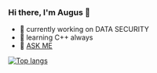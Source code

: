 ### Hi there, I'm Augus 👋


<!--
### REACH ME
<ul>
  <li><img height="20" src="./src/01_qq_logo-1-300x144.png" alt="QQ"/> <img height="20" src="./src/loading.gif" alt="loading..."/></li>
  <li><img height="20" src="./src/icon64_wx_logo.png" alt="WeChat"/> <img height="20" src="./src/loading.gif" alt="loading..."/></li>
  <li> <img height="20" src="src/genshinImpact/feng.png"/><img height="20" src="src/genshinImpact/yan.png"/><img height="20" src="src/genshinImpact/lei.png"/><img height="20" src="src/genshinImpact/cao.png"/><img height="20" src="src/genshinImpact/shui.png"/><img height="20" src="src/genshinImpact/huo.png"/><img height="20" src="src/genshinImpact/bing.png"/><img height="20" src="./src/loading.gif" alt="loading..."/></li>
</ul>
-->


- 🔭 currently working on DATA SECURITY
- 🌱 learning C++ always
- 💬 <a href="https://github.com/DrAugus/DrAugus/issues" title="anything that you want to know">ASK ME</a>

[![Top langs](https://github-readme-stats.vercel.app/api/top-langs/?username=DrAugus&langs_count=10&layout=compact)](https://github.com/draugus)
<!--&exclude_repo=DrAugus.github.io,DrAugus&theme=nord-->

<!--
<p><img src="https://github-readme-stats.vercel.app/api?username=draugus&amp;show_icons=true" alt="GitHub Stats"></p>
-->

<!--
[![DrAugus's wakatime stats](https://github-readme-stats.vercel.app/api/wakatime?username=DrAugus&layout=compact)](https://github.com/DrAugus)
-->

